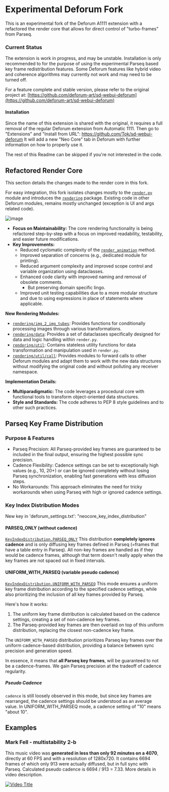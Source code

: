 # Experimental Deforum Fork
This is an experimental fork of the Deforum A1111 extension with a refactored the render core that allows for 
direct control of "turbo-frames" from Parseq. 

### Current Status
The extension is work in progress, and may be unstable.
Installation is only recommended to for the purpose of using the experimental Parseq based key frame redistribution features.
Some Deforum features like hybrid video and coherence algorithms may currently not work and may need to be turned off.

For a feature complete and stable version, please refer to the original project at: [https://github.com/deforum-art/sd-webui-deforum](https://github.com/deforum-art/sd-webui-deforum)

#### Installation
Since the name of this extension is shared with the original, it requires a full removal of the regular Deforum extension from Automatic 1111.
Then go to "Extensions" and "Install from URL": https://github.com/Tok/sd-webui-deforum
It will add a new "Neo Core" tab in Deforum with further information on how to properly use it.

The rest of this Readme can be skipped if you're not interested in the code.

## Refactored Render Core
This section details the changes made to the render core in this fork.

For easy integration, this fork isolates changes mostly to the [`render.py`](https://github.com/Tok/sd-webui-deforum/blob/automatic1111-webui/scripts/deforum_helpers/render.py) module and introduces the [`rendering`](https://github.com/Tok/sd-webui-deforum/blob/automatic1111-webui/scripts/deforum_helpers/rendering) package.
Existing code in other Deforum modules, remains mostly unchanged (exception is UI and args related code). 

![image](https://i.kym-cdn.com/photos/images/original/001/399/018/31f.gif)

* **Focus on Maintainability:** The core rendering functionality is being refactored step-by-step with a focus on improved readability, testability, and easier future modifications.
* **Key Improvements:**
  * Reduced cyclomatic complexity of the [`render_animation`](https://github.com/Tok/sd-webui-deforum/blob/automatic1111-webui/scripts/deforum_helpers/render.py#L41) method.
  * Improved separation of concerns (e.g., dedicated module for printing).
  * Reduced argument complexity and improved scope control and variable organization using dataclasses.
  * Enhanced code clarity with improved naming and removal of obsolete comments.
    * But preserving domain specific lingo.
  * Improved unit testing capabilities due to a more modular structure and due to using expressions in place of statements where applicable.

**New Rendering Modules:**
* [`rendering/img_2_img_tubes`](https://github.com/Tok/sd-webui-deforum/blob/automatic1111-webui/scripts/deforum_helpers/rendering/img_2_img_tubes.py): Provides functions for conditionally processing images through various transformations.
* [`rendering/data`](https://github.com/Tok/sd-webui-deforum/blob/automatic1111-webui/scripts/deforum_helpers/rendering/data): Provides a set of dataclasses specifically designed for data and logic handling within `render.py`.
* [`rendering/util`](https://github.com/Tok/sd-webui-deforum/blob/automatic1111-webui/scripts/deforum_helpers/rendering/util): Contains stateless utility functions for data transformation and manipulation used in `render.py`.
* [`rendering/util/call`](https://github.com/Tok/sd-webui-deforum/blob/automatic1111-webui/scripts/deforum_helpers/rendering/util/call): Provides modules to forward calls to other Deforum modules and adapt them to work with the new data structures without modifying the original code and without polluting any receiver namespace.

**Implementation Details:**
* **Multiparadigmatic:** The code leverages a procedural core with functional tools to transform object-oriented data structures.
* **Style and Standards:** The code adheres to PEP 8 style guidelines and to other such practices.

## Parseq Key Frame Distribution

### Purpose & Features
* Parseq Precision: All Parseq-provided key frames are guaranteed to be included in the final output, ensuring the highest possible sync precision.
* Cadence Flexibility: Cadence settings can be set to exceptionally high values (e.g., 10, 20+) or can be ignored completely without losing Parseq synchronization, enabling fast generations with less diffusion steps.
* No Workarounds: This approach eliminates the need for tricky workarounds when using Parseq with high or ignored cadence settings.

### Key Index Distribution Modes

New key in 'deforum_settings.txt': "neocore_key_index_distribution"

#### PARSEQ_ONLY (without cadence)
[`KeyIndexDistribution.PARSEQ_ONLY`](https://github.com/Tok/sd-webui-deforum/blob/automatic1111-webui/scripts/deforum_helpers/rendering/data/step/key_index_distribution.py)
This distribution **completely ignores cadence** and is only diffusing key frames defined in Parseq (=frames that have a table entry in Parseq). 
All non-key frames are handled as if they would be cadence frames, although that term doesn't really apply when the key frames are not spaced out in fixed intervals.

#### UNIFORM_WITH_PARSEQ (variable pseudo cadence)
[`KeyIndexDistribution.UNIFORM_WITH_PARSEQ`](https://github.com/Tok/sd-webui-deforum/blob/automatic1111-webui/scripts/deforum_helpers/rendering/data/step/key_index_distribution.py)
This mode ensures a uniform key frame distribution according to the specified cadence settings, while also prioritizing the inclusion of all key frames provided by Parseq.

Here's how it works:
1. The uniform key frame distribution is calculated based on the cadence settings, creating a set of non-cadence key frames.
2. The Parseq-provided key frames are then overlaid on top of this uniform distribution, replacing the closest non-cadence key frame.

The `UNIFORM_WITH_PARSEQ` distribution prioritizes Parseq key frames over the uniform cadence-based distribution, providing a balance between sync precision and generation speed.

In essence, it means that **all Parseq key frames**, will be guaranteed to not
be a cadence-frames. We gain Parseq precision at the tradeoff of cadence regularity.

##### Pseudo Cadence
`cadence` is still loosely observed in this mode, but since key frames are rearranged, the cadence settings should be understood as an average value.
In UNIFORM_WITH_PARSEQ mode, a cadence setting of "10" means "about 10".

## Examples

### Mark Fell - multistability 2-b
This music video was **generated in less than only 92 minutes on a 4070**, directly at 60 FPS and with a resolution of 1280x720.
It contains 6694 frames of which only 913 were actually diffused, but in full sync with Parseq. 
Calculated pseudo cadence is 6694 / 913 = 7.33. More details in video description.

[![Video Title](https://img.youtube.com/vi/K-9V5Tntck4/maxresdefault.jpg)](https://www.youtube.com/watch?v=K-9V5Tntck4)
